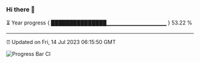 ### Hi there 👋

⏳ Year progress { ███████████████▁▁▁▁▁▁▁▁▁▁▁▁▁▁▁ } 53.22 %

---

⏰ Updated on Fri, 14 Jul 2023 06:15:50 GMT

![Progress Bar CI](https://github.com/liununu/liununu/workflows/Progress%20Bar%20CI/badge.svg)
